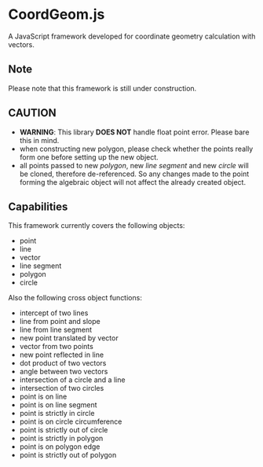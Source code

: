 # CoordGeom.js
A JavaScript framework developed for coordinate geometry calculation with vectors.

## Note
Please note that this framework is still under construction.

## CAUTION
- **WARNING**: This library **DOES NOT** handle float point error.  Please bare this in mind.
- when constructing new polygon, please check whether the points really form one before setting up the new object.
- all points passed to new *polygon*, new *line segment* and new *circle* will be cloned, therefore de-referenced.  So any changes made to the point forming the algebraic object will not affect the already created object.

## Capabilities

This framework currently covers the following objects:
- point
- line
- vector
- line segment
- polygon
- circle

Also the following cross object functions:
- intercept of two lines
- line from point and slope
- line from line segment
- new point translated by vector
- vector from two points
- new point reflected in line
- dot product of two vectors
- angle between two vectors
- intersection of a circle and a line
- intersection of two circles
- point is on line
- point is on line segment
- point is strictly in circle
- point is on circle circumference
- point is strictly out of circle
- point is strictly in polygon
- point is on polygon edge
- point is strictly out of polygon